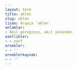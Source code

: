 ```yaml
---
layout: term
title: aklen
slug: aklen
lisan: Arapça ʿaḳlen
anlamlar:
- Akıl gereğince, akıl yönünden
ozellikler:
- - zarf
ornekler:
- - ''
orneklerkaynak:
- - ''
---
```

